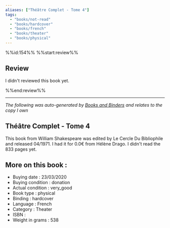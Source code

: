 ```yaml
---
aliases: ["Théâtre Complet - Tome 4"] 
tags: 
  - "books/not-read" 
  - "books/hardcover" 
  - "books/french"
  - "books/theater"
  - "books/physical"
---
```

%%id:154%%
%%start:review%%
## Review
I didn't reviewed this book yet. 

%%end:review%%

---
_The following was auto-generated by [Books and Binders](Books%20and%20Binders.md) and relates to the copy I own_
## Théâtre Complet - Tome 4
This book from William Shakespeare was edited by Le Cercle Du Bibliophile and released 04/1971. I had it for 0.0€ from Hélène Drago. I didn't read the 833 pages yet.

## More on this book :
- Buying date : 23/03/2020
- Buying condition : donation
- Actual condition : very_good
- Book type : physical
- Binding : hardcover
- Language : French
- Category : Theater
- ISBN : 
- Weight in grams : 538
